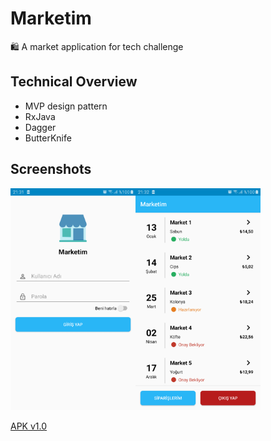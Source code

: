 # Marketim
🛍️ A market application for tech challenge

## Technical Overview
- MVP design pattern
- RxJava
- Dagger
- ButterKnife

## Screenshots
<img src="https://github.com/serkancay/marketim-android/blob/develop/device-2019-09-22-213139.png" width="200"><img src="https://github.com/serkancay/marketim-android/blob/develop/device-2019-09-22-213232.png" width="200">

[APK v1.0](marketim-android/blob/v1.0/app/release/app-release.apk)

